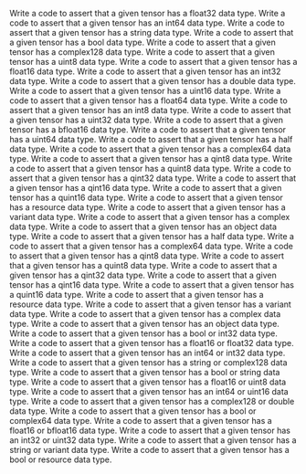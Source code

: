 Write a code to assert that a given tensor has a float32 data type.
Write a code to assert that a given tensor has an int64 data type.
Write a code to assert that a given tensor has a string data type.
Write a code to assert that a given tensor has a bool data type.
Write a code to assert that a given tensor has a complex128 data type.
Write a code to assert that a given tensor has a uint8 data type.
Write a code to assert that a given tensor has a float16 data type.
Write a code to assert that a given tensor has an int32 data type.
Write a code to assert that a given tensor has a double data type.
Write a code to assert that a given tensor has a uint16 data type.
Write a code to assert that a given tensor has a float64 data type.
Write a code to assert that a given tensor has an int8 data type.
Write a code to assert that a given tensor has a uint32 data type.
Write a code to assert that a given tensor has a bfloat16 data type.
Write a code to assert that a given tensor has a uint64 data type.
Write a code to assert that a given tensor has a half data type.
Write a code to assert that a given tensor has a complex64 data type.
Write a code to assert that a given tensor has a qint8 data type.
Write a code to assert that a given tensor has a quint8 data type.
Write a code to assert that a given tensor has a qint32 data type.
Write a code to assert that a given tensor has a qint16 data type.
Write a code to assert that a given tensor has a quint16 data type.
Write a code to assert that a given tensor has a resource data type.
Write a code to assert that a given tensor has a variant data type.
Write a code to assert that a given tensor has a complex data type.
Write a code to assert that a given tensor has an object data type.
Write a code to assert that a given tensor has a half data type.
Write a code to assert that a given tensor has a complex64 data type.
Write a code to assert that a given tensor has a qint8 data type.
Write a code to assert that a given tensor has a quint8 data type.
Write a code to assert that a given tensor has a qint32 data type.
Write a code to assert that a given tensor has a qint16 data type.
Write a code to assert that a given tensor has a quint16 data type.
Write a code to assert that a given tensor has a resource data type.
Write a code to assert that a given tensor has a variant data type.
Write a code to assert that a given tensor has a complex data type.
Write a code to assert that a given tensor has an object data type.
Write a code to assert that a given tensor has a bool or int32 data type.
Write a code to assert that a given tensor has a float16 or float32 data type.
Write a code to assert that a given tensor has an int64 or int32 data type.
Write a code to assert that a given tensor has a string or complex128 data type.
Write a code to assert that a given tensor has a bool or string data type.
Write a code to assert that a given tensor has a float16 or uint8 data type.
Write a code to assert that a given tensor has an int64 or uint16 data type.
Write a code to assert that a given tensor has a complex128 or double data type.
Write a code to assert that a given tensor has a bool or complex64 data type.
Write a code to assert that a given tensor has a float16 or bfloat16 data type.
Write a code to assert that a given tensor has an int32 or uint32 data type.
Write a code to assert that a given tensor has a string or variant data type.
Write a code to assert that a given tensor has a bool or resource data type.